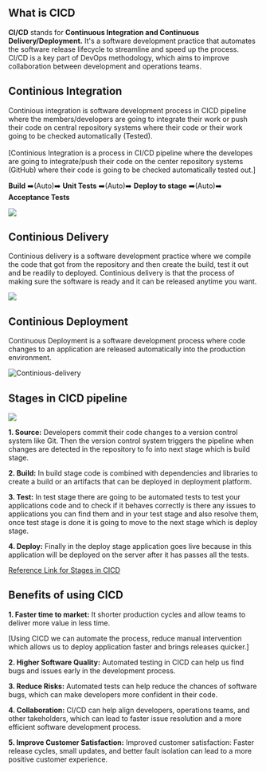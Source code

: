 ## What is CICD
__CI/CD__ stands for __Continuous Integration and Continuous Delivery/Deployment.__ It's a software development practice that automates the software release lifecycle to streamline and speed up the process. CI/CD is a key part of DevOps methodology, which aims to improve collaboration between development and operations teams. 

## Continious Integration
Continious integration is software development process in CICD pipeline where the members/developers are going to integrate their work or push their code on central repository systems where their code or their work going to be checked automatically (Tested).
<br><br>
[Continious Integration is a process in CI/CD pipeline where the developes are going to integrate/push their code on the center repository systems (GitHub) where their code is going to be checked automatically tested out.]
<br>

__Build__ ➡️(Auto)➡️ __Unit Tests__ ➡️(Auto)➡️ __Deploy to stage__ ➡️(Auto)➡️ __Acceptance Tests__

<img src="https://www.devopsschool.com/blog/wp-content/uploads/2020/05/CI-Process.png">


## Continious Delivery
Continious delivery is a software development practice where we compile the code that got from the repository and then create the build, test it out and be readily to deployed. Continious delivery is that the process of making sure the software is ready and it can be released anytime you want.

<img src="https://d274cmdd0goq94.cloudfront.net/wp-content/uploads/2020/12/qZ05Wx59htDXZgorhm29BWVT8KfUQDrwOIkX8tin.jpeg">


## Continious Deployment
Continuous Deployment is a software development process where code changes to an application are released automatically into the production environment.

![Continious-delivery](https://github.com/user-attachments/assets/56fab144-a448-4737-87db-8ffb4d87c62d)


## Stages in CICD pipeline

<img src="https://res.cloudinary.com/practicaldev/image/fetch/s--rZOYRHjZ--/c_limit%2Cf_auto%2Cfl_progressive%2Cq_auto%2Cw_800/https://dev-to-uploads.s3.amazonaws.com/uploads/articles/x2yeyhrxtk7d2c21mqcy.png">

__1. Source:__ Developers commit their code changes to a version control system like Git. Then the version control system triggers the pipeline when changes are detected in the repository to fo into next stage which is build stage. <br>

__2. Build:__ In build stage code is combined with dependencies and libraries to create a build or an artifacts that can be deployed in deployment platform. <br>

__3. Test:__ In test stage there are going to be automated tests to test your applications code and to check if it behaves correctly is there any issues to applications you can find them and in your test stage and also resolve them, once test stage is done it is going to move to the next stage which is deploy stage. <br>

__4. Deploy:__ Finally in the deploy stage application goes live because in this application will be deployed on the server after it has passes all the tests. <br>

[Reference Link for Stages in CICD](https://codefresh.io/learn/ci-cd-pipelines/ci-cd-process-flow-stages-and-critical-best-practices/#:~:text=The%20CI%2FCD%20pipeline%20combines,build%2C%20test%2C%20and%20deploy.)
  
## Benefits of using CICD

__1. Faster time to market:__ It shorter production cycles and allow teams to deliver more value in less time.<br>

[Using CICD we can automate the process, reduce manual intervention which allows us to deploy application faster and brings releases quicker.]  <br>

__2. Higher Software Quality:__ Automated testing in CICD can help us find bugs and issues early in the development process. <br>

__3. Reduce Risks:__ Automated tests can help reduce the chances of software bugs, which can make developers more confident in their code. <br>

__4. Collaboration:__ CI/CD can help align developers, operations teams, and other takeholders, which can lead to faster issue resolution and a more efficient software development process. <br>

__5. Improve Customer Satisfaction:__ Improved customer satisfaction: Faster release cycles, small updates, and better fault isolation can lead to a more positive customer experience.




